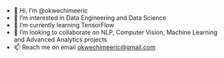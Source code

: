 - 👋  Hi, I’m @okwechimeeric 
- 👀  I’m interested in Data Engineering and Data Science
- 🌱  I’m currently learning TensorFlow
- 🤝  I’m looking to collaborate on NLP, Computer Vision, Machine Learning and Advanced Analytics projects
- 📫  Reach me on email okwechimeeric@gmail.com

<!---
okwechimeeric/data-science is a ✨ special ✨ repository because its `README.md` (this file) appears on your GitHub profile.
You can click the Preview link to take a look at your changes.
--->
